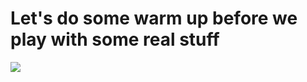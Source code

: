 
<!DOCTYPE html>
<html lang="en">

<head>
  <meta charset="UTF-8" />
  <meta name="viewport" content="width=device-width, initial-scale=1.0" />
 
  <h1> Let's do some warm up before we play with some real stuff </h1>
</head>

<body>
 <img src="https://media.tenor.com/awdwRkbJzCgAAAAC/goku.gif"/>
</body>

</html>
